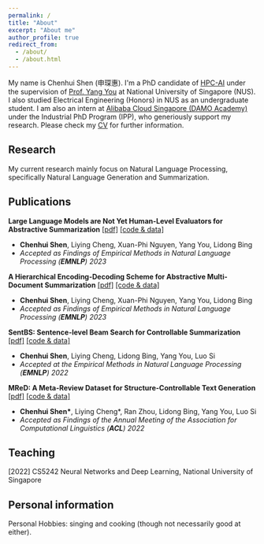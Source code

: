 ```yaml
---
permalink: /
title: "About"
excerpt: "About me"
author_profile: true
redirect_from: 
  - /about/
  - /about.html
---
```


My name is Chenhui Shen (申琛惠). I'm a PhD candidate of [HPC-AI](https://ai.comp.nus.edu.sg/) under the supervision of [Prof. Yang You](https://www.comp.nus.edu.sg/~youy/) at National University of Singapore (NUS). I also studied Electrical Engineering (Honors) in NUS as an undergraduate student. 
I am also an intern at [Alibaba Cloud Singapore (DAMO Academy)](https://damo.alibaba.com/?language=en) under the Industrial PhD Program (IPP), who generiously support my research. Please check my [CV](/cv.pdf) for further information. 


Research
------
My current research mainly focus on Natural Language Processing, specifically Natural Language Generation and Summarization.

Publications
------
**Large Language Models are Not Yet Human-Level Evaluators for Abstractive Summarization** [[pdf]](https://aclanthology.org/2023.findings-emnlp.278/) [[code & data]](https://github.com/DAMO-NLP-SG/LLM_summeval)
  - **Chenhui Shen**, Liying Cheng, Xuan-Phi Nguyen, Yang You, Lidong Bing
  - *Accepted as Findings of Empirical Methods in Natural Language Processing (**EMNLP**) 2023*
  
**A Hierarchical Encoding-Decoding Scheme for Abstractive Multi-Document Summarization** [[pdf]](https://aclanthology.org/2023.findings-emnlp.391.pdf) [[code & data]](https://github.com/DAMO-NLP-SG/HierEncDec) 
  - **Chenhui Shen**, Liying Cheng, Xuan-Phi Nguyen, Yang You, Lidong Bing
  - *Accepted as Findings of Empirical Methods in Natural Language Processing (**EMNLP**) 2023*

**SentBS: Sentence-level Beam Search for Controllable Summarization** [[pdf]](https://aclanthology.org/2022.emnlp-main.699/) [[code & data]](https://github.com/Shen-Chenhui/SentBS) 
  - **Chenhui Shen**, Liying Cheng, Lidong Bing, Yang You, Luo Si 
  - *Accepted at the Empirical Methods in Natural Language Processing (**EMNLP**) 2022*

**MReD: A Meta-Review Dataset for Structure-Controllable Text Generation** [[pdf]](https://aclanthology.org/2022.findings-acl.198/) [[code & data]](https://github.com/Shen-Chenhui/MReD)  
  - **Chenhui Shen\***, Liying Cheng\*, Ran Zhou, Lidong Bing, Yang You, Luo Si 
  - *Accepted as Findings of the Annual Meeting of the Association for Computational Linguistics (**ACL**) 2022*

<!-- **AI System for Efficient AI** and **AI for Efficient AI System**
* Sequence Parallelism: Long Sequence Training from System Perspective [[Arxiv]](https://arxiv.org/abs/2105.13120) [[Code]](https://github.com/google-research/scenic/tree/main/scenic/projects/adatape) [[Video]](https://www.youtube.com/watch?v=HLLVKb7Cszs)  \
  Shenggui Li \*, **Fuzhao Xue** * , Yongbin Li, Yang You
  *Accepted at Association for Computational Linguistics (**ACL**) 2023*  (\* indicates equal contribution)
  
* Response Length Perception and Sequence Scheduling: An LLM-Empowered LLM Inference Pipeline [[Arxiv]](https://arxiv.org/abs/2305.13144) [[Code]](https://github.com/zhengzangw/Sequence-Scheduling) [[Blog]](https://zhengzangw.github.io/blogs/seqsch/) \
  Zangwei Zheng, Xiaozhe Ren, **Fuzhao Xue**, Yang Luo, Xin Jiang, Yang You
  *Accepted at Neural Information Processing Systems (**NeurIPS**) 2023 (Acceptence rate: 26.1%)* -->
  
<!-- News
------
\[2023.11]. Awarded **Google PhD Fellowship**! So many thanks to my wonderful mentors and Google!

\[2023.9]. Got two paper (one first-authored paper, i.e. Token-Crisis) accepted to **NeurIPS 2023**. Cong to Zangwei and myself. So many thanks to my collaborators!

\[2023.5]. Got one first-authored paper (equal contribution with [Shenggui Li](https://scholar.google.com/citations?user=XuwmCz4AAAAJ&hl=en)) accepted to **ACL 2023**. Cong to Shenggui and myself! Thanks to all my collaborators!

\[2023.4]. Got two first-authored paper accepted to **ICML 2023**. Thanks to all my collaborators!

\[2023.3]. Got one paper accepted to **ICLR 2023 Tiny Track**. Congratulations to [Liuxiao](https://www.linkedin.com/in/xiao-liu-34971b205/?originalSubdomain=sg)! It is noteworthy that this paper is extended from one course project. I'm so proud to be the TA of this course and fortunate to work with this team.

\[2023.2]. [CowClip](https://arxiv.org/abs/2204.06240) won the **AAAI Distinguished Paper Award**. Congratulations to [Zangwei](https://zhengzangw.com/) and all co-authors!

\[2022.11]. Got one paper accepted to **AAAI 2023 Oral**. Congratulations to [Zangwei](https://zhengzangw.com/)!

\[2022.8]. Got one paper accepted to **Artificial Intelligence Review**. Congratulations to [Jinjie](http://jinjie.one/)!

\[2022.7]. Glad to join [Google Brain](https://research.google/teams/brain/) as a student researcher under the supervision of [Yi Tay](https://vanzytay.github.io/) and [Mostafa Dehghani](https://mostafadehghani.com/)!


Awards
------
\[2023] Google Ph.D. Fellowship

\[2023] AAAI 2023 Distinguished Paper Award

\[2021] NUS President's Graduate Fellowship

Professional services
------
Journal: TKDE (Reviewer)

Conference 2024:  ICLR (Reviewer)

Conference 2023:  EMNLP (Reviewer), NeurIPs (Reviewer), CVPR (Reviewer), ACL (PC Member), WWW (Artifacts Reviewer)

Conference 2022: EMNLP (Reviewer), SIGIR (PC Member), ICML (Reviewer) -->

Teaching
------
\[2022] CS5242 Neural Networks and Deep Learning, National University of Singapore



Personal information
------
Personal Hobbies: singing and cooking (though not necessarily good at either). 
